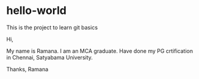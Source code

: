 # hello-world
This is the project to learn git basics

Hi,

My name is Ramana. I am an MCA graduate. Have done my PG crtification in Chennai, Satyabama University.

Thanks,
Ramana

